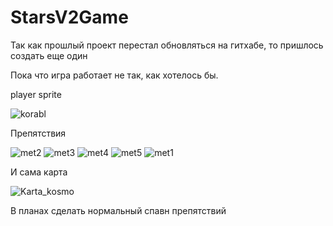 # StarsV2Game
Так как прошлый проект перестал обновляться на гитхабе, то пришлось создать еще один

Пока что игра работает не так, как хотелось бы.

player sprite

![korabl](https://user-images.githubusercontent.com/71076236/120964749-24744e80-c7a7-11eb-8150-f674e823a1b5.png)

Препятствия

![met2](https://user-images.githubusercontent.com/71076236/120964798-3524c480-c7a7-11eb-9c0f-d8588fc52837.png)
![met3](https://user-images.githubusercontent.com/71076236/120964802-36ee8800-c7a7-11eb-8ac4-e713e248a542.png)
![met4](https://user-images.githubusercontent.com/71076236/120964805-38b84b80-c7a7-11eb-8c8a-2b5c9f9ce74f.png)
![met5](https://user-images.githubusercontent.com/71076236/120964811-3b1aa580-c7a7-11eb-8f5d-0cd5667468cb.png)
![met1](https://user-images.githubusercontent.com/71076236/120964816-3ce46900-c7a7-11eb-978b-7e762f4849dc.png)

И сама карта

![Karta_kosmo](https://user-images.githubusercontent.com/71076236/120964855-4ff73900-c7a7-11eb-82f6-134820d295f0.png)


В планах сделать нормальный спавн препятствий
